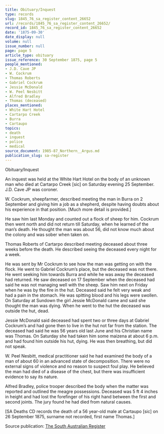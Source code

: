 ```yaml
---
title: Obituary/Inquest
type: records
slug: 1845_76_sa_register_content_26652
url: /records/1845_76_sa_register_content_26652/
record_id: 1845_76_sa_register_content_26652
date: '1875-09-30'
date_display: null
volume: null
issue_number: null
page: page 5
article_type: obituary
issue_reference: 30 September 1875, page 5
people_mentioned:
- J.D. Cave JP
- W. Cockrum
- Thomas Roberts
- Gabriel Cockrum
- Jessie McDonald
- W. Peel Nesbitt
- Alfred Bradley
- Thomas (deceased)
places_mentioned:
- White Hart Hotel
- Cartarpo Creek
- Burra
- Cartaupo
topics:
- death
- inquest
- police
- medical
source_document: 1985-87_Northern__Argus.md
publication_slug: sa-register
---
```


Obituary/Inquest

An inquest was held at the White Hart Hotel on the body of an unknown man who died at Cartarpo Creek [sic] on Saturday evening 25 September.  J.D. Cave JP was coroner.

W. Cockrum, sheepfarmer, described meeting the man in Burra on 2 September and giving him a job as a shepherd, despite having doubts about his experience in that position.  [Much more detail is provided.]

He saw him last Monday and counted out a flock of sheep for him.  Cockrum then went north and did not return till Saturday, when he learned of the man’s death.  He thought the man was about 56, did not know much about the colony and was sober when taken on.

Thomas Roberts of Cartarpo described meeting deceased about three weeks before the death.  He described seeing the deceased every night for a week.

He was sent by Mr Cockrum to see how the man was getting on with the flock.  He went to Gabriel Cockrum’s place, but the deceased was not there.  He went seeking him towards Burra and while he was away the deceased had returned.  He saw deceased on 17 September when the deceased had said he was not managing well with the sheep.  Saw him next on Friday when he was by the fire in the hut.  Deceased said he felt very weak and had a pain in the stomach.  He was spitting blood and his legs were swollen.  On Saturday at Sundown the girl Jessie McDonald came and said she thought the man was dying.  When he went to the hut the deceased was outside the hut, dead.

Jessie McDonald said deceased had spent two or three days at Gabriel Cockrum’s and had gone then to live in the hut not far from the station.  The deceased had said he was 56 years old last June and his Christian name was Thomas.  On Saturday she had taken him some maizena at about 6 p.m. and had found him outside his hut, dying.  He was then breathing, but did not speak.

W. Peel Nesbitt, medical practitioner said he had examined the body of a man of about 60 in an advanced state of decomposition.  There were no external signs of violence and no reason to suspect foul play.  He believed the man had died of a disease of the chest, but there was insufficient evidence to say its nature.

Alfred Bradley, police trooper described the body when the matter was reported and outlined the meagre possessions.  Deceased was 5 ft 4 inches in height and had lost the forefinger of his right hand between the first and second joints.  The jury found he had died from natural causes.

[SA Deaths CD records the death of a 56 year-old male at Cartaupo [sic] on 26 September 1875, surname not recorded, first name Thomas.]

Source publication: [The South Australian Register](/publications/sa-register/)
